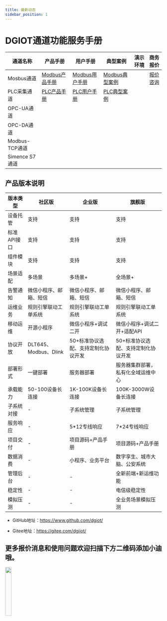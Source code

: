 ```yaml
---
title: 最新动态
sidebar_position: 1
---
```

# DGIOT通道功能服务手册

| 通道名称         | 产品手册                                                                    | 用户手册                                                                 | 典型案例                                              | 演示环境 | 商务报价                                        |
|--------------|-------------------------------------------------------------------------|----------------------------------------------------------------------|---------------------------------------------------|------|---------------------------------------------|
| Mosbus通道     | <a href="https://doc.dgiotcloud.cn/docs/product_doc/docs/product_manual/modbus_channel">Modbus产品手册</a> | <a href="https://doc.dgiotcloud.cn/docs/user_manual/docs/user_manual/modbus_channel">Modbus用户手册</a> | <a href="https://doc.dgiotcloud.cn/docs/classic_case/docs/modbus">Modbus典型案例</a> |      | <a href="https://doc.dgiotcloud.cn/docs/classic_case/docs/">报价咨询</a> |
| PLC采集通道     | <a href="https://doc.dgiotcloud.cn/docs/product_doc/docs/product_manual/PLC_channel">PLC产品手册</a>       | <a href="https://doc.dgiotcloud.cn/docs/user_manual/docs/user_manual/plc_channel">PLC用户手册</a>       | <a href="https://doc.dgiotcloud.cn/docs/classic_case/docs/PLC">PLC典型案例</a>       |      |                                             |
| OPC-UA通道     |                                                                         |                                                                      |                                                   |      |                                             |
| OPC-DA通道     |                                                                         |                                                                      |                                                   |      |
| Modbus-TCP通道 |                                                                         |                                                                      |                                                   |      |
| Simence S7通道 |                                                                         |                                                                      |                                                   |      |


## 产品版本说明

| 版本类型    | 社区版               | 企业版                 | 旗舰版                 |
|---------|-------------------|---------------------|---------------------|
| 设备托管    | 支持                | 支持                  | 支持                  |
| 标准API接口 | 支持                | 支持                  | 支持                  |
| 组件模块    | 支持                | 支持                  | 支持                  |
| 场景适配    | 多场景               | 多场景+                | 全场景+                |
| 告警通知    | 微信小程序、邮箱、短信       | 微信小程序、邮箱、短信         | 微信小程序、邮箱、短信         |
| 运维业务    | 规则引擎联动工单系统        | 规则引擎联动工单系统          | 规则引擎联动工单系统          |
| 移动运维    | 开源小程序             | 微信小程序+调试二开          | 微信小程序+调试二开+适配API    |
| 协议开放    | DLT645、Modbus、Dlink | 50+标准协议选配、支持定制化协议开发 | 50+标准协议选配、支持定制化协议开发 |
| 部署形式    | 一键部署              | 服务器部署               | 服务器集群部署，私有化全域运维中心   |
| 承载能力    | 50-100设备长连接       | 1K-100K设备长连接        | 100K-3000W设备长连接     |
| 子系统对接   | -                 | 子系统管理               | 子系统管理               |
| 服务响应    | -                 | 5*12专线响应            | 7*24专线响应            |
| 项目交付    | -                 | 项目源码+产品手册           | 项目源码+产品手册           |
| 数据消费    | -                 | 小程序、业务平台            | 数字孪生、城市大脑、公安系统      |
| 管理后台    | -                 | -                   | 全新前端+新运维功能          |
| 稳定性     | -                 | -                   | 电信级稳定性              |
| 模拟压测    | -                 | -                   | 全业务场景模拟压测           |

+ GitHub地址：https://www.github.com/dgiot/

+ Gitee地址：https://gitee.com/dgiiot/

## 更多报价消息和使用问题欢迎扫描下方二维码添加小迪哦。

<img width="20%" src="https://dgiot-1253666439.cos.ap-shanghai-fsi.myqcloud.com/shuwa_tech/zh/news/%E5%B0%8F%E8%BF%AA%E5%BE%AE%E4%BF%A1.jpg" />
